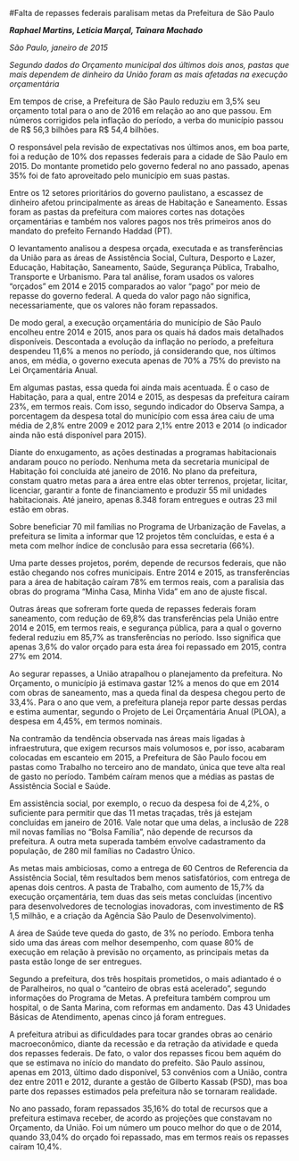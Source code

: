 
#Falta de repasses federais paralisam metas da Prefeitura de São Paulo

***Raphael Martins, Leticia Marçal, Tainara Machado***

*São Paulo, janeiro de 2015*

_Segundo dados do Orçamento municipal dos últimos dois anos, pastas que mais dependem de dinheiro da União foram as mais afetadas na execução orçamentária_

Em tempos de crise, a Prefeitura de São Paulo reduziu em 3,5% seu orçamento total para o ano de 2016 em relação ao ano que passou. Em números corrigidos pela inflação do período, a verba do município passou de R$ 56,3 bilhões para R$ 54,4 bilhões.

O responsável pela revisão de expectativas nos últimos anos, em boa parte, foi a redução de 10% dos repasses federais para a cidade de São Paulo em 2015. Do montante prometido pelo governo federal no ano passado, apenas 35% foi de fato aproveitado pelo município em suas pastas.

Entre os 12 setores prioritários do governo paulistano, a escassez de dinheiro afetou principalmente as áreas de Habitação e Saneamento. Essas foram as pastas da prefeitura com maiores cortes nas dotações orçamentárias e também nos valores pagos nos três primeiros anos do mandato do prefeito Fernando Haddad (PT).

O levantamento analisou a despesa orçada, executada e as transferências da União para as áreas de Assistência Social, Cultura, Desporto e Lazer, Educação, Habitação, Saneamento, Saúde, Segurança Pública, Trabalho, Transporte e Urbanismo. Para tal análise, foram usados os valores “orçados” em 2014 e 2015 comparados ao valor “pago” por meio de repasse do governo federal. A queda do valor pago não significa, necessariamente, que os valores não foram repassados.

De modo geral, a execução orçamentária do município de São Paulo encolheu entre 2014 e 2015, anos para os quais há dados mais detalhados disponíveis. Descontada a evolução da inflação no período, a prefeitura despendeu 11,6% a menos no período, já considerando que, nos últimos anos, em média, o governo executa apenas de 70% a 75% do previsto na Lei Orçamentária Anual.

Em algumas pastas, essa queda foi ainda mais acentuada. É o caso de Habitação, para a qual, entre 2014 e 2015, as despesas da prefeitura caíram 23%, em termos reais. Com isso, segundo indicador do Observa Sampa, a porcentagem da despesa total do município com essa área caiu de uma média de 2,8% entre 2009 e 2012 para 2,1% entre 2013 e 2014 (o indicador ainda não está disponível para 2015).

Diante do enxugamento, as ações destinadas a programas habitacionais andaram pouco no período. Nenhuma meta da secretaria municipal de Habitação foi concluída até janeiro de 2016. No plano da prefeitura, constam quatro metas para a área entre elas obter terrenos, projetar, licitar, licenciar, garantir a fonte de financiamento e produzir 55 mil unidades habitacionais. Até janeiro, apenas 8.348 foram entregues e outras 23 mil estão em obras.

Sobre beneficiar 70 mil famílias no Programa de Urbanização de Favelas, a prefeitura se limita a informar que 12 projetos têm concluídas, e esta é a meta com melhor índice de conclusão para essa secretaria (66%).

Uma parte desses projetos, porém, depende de recursos federais, que não estão chegando nos cofres municipais. Entre 2014 e 2015, as transferências para a área de habitação caíram 78% em termos reais, com a paralisia das obras do programa “Minha Casa, Minha Vida” em ano de ajuste fiscal.

Outras áreas que sofreram forte queda de repasses federais foram saneamento, com redução de 69,8% das transferências pela União entre 2014 e 2015, em termos reais, e segurança pública, para a qual o governo federal reduziu em 85,7% as transferências no período. Isso significa que apenas 3,6% do valor orçado para esta área foi repassado em 2015, contra 27% em 2014.

Ao segurar repasses, a União atrapalhou o planejamento da prefeitura. No Orçamento, o município já estimava gastar 12% a menos do que em 2014 com obras de saneamento, mas a queda final da despesa chegou perto de 33,4%. Para o ano que vem, a prefeitura planeja repor parte dessas perdas e estima aumentar, segundo o Projeto de Lei Orçamentária Anual (PLOA), a despesa em 4,45%, em termos nominais.

Na contramão da tendência observada nas áreas mais ligadas à infraestrutura, que exigem recursos mais volumosos e, por isso, acabaram colocadas em escanteio em 2015, a Prefeitura de São Paulo focou em pastas como Trabalho no terceiro ano de mandato, única que teve alta real de gasto no período. Também caíram menos que a médias as pastas de Assistência Social e Saúde.

Em assistência social, por exemplo, o recuo da despesa foi de 4,2%, o suficiente para permitir que das 11 metas traçadas, três já estejam concluídas em janeiro de 2016. Vale notar que uma delas, a inclusão de 228 mil novas famílias no “Bolsa Família”, não depende de recursos da prefeitura. A outra meta superada também envolve cadastramento da população, de 280 mil famílias no Cadastro Único.

As metas mais ambiciosas, como a entrega de 60 Centros de Referencia da Assistência Social, têm resultados bem menos satisfatórios, com entrega de apenas dois centros. A pasta de Trabalho, com aumento de 15,7% da execução orçamentária, tem duas das seis metas concluídas (incentivo para desenvolvedores de tecnologias inovadoras, com investimento de R$ 1,5 milhão, e a criação da Agência São Paulo de Desenvolvimento).

A área de Saúde teve queda do gasto, de 3% no período. Embora tenha sido uma das áreas com melhor desempenho, com quase 80% de execução em relação à previsão no orçamento, as principais metas da pasta estão longe de ser entregues.

Segundo a prefeitura, dos três hospitais prometidos, o mais adiantado é o de Paralheiros, no qual o “canteiro de obras está acelerado”, segundo informações do Programa de Metas. A prefeitura também comprou um hospital, o de Santa Marina, com reformas em andamento. Das 43 Unidades Básicas de Atendimento, apenas cinco já foram entregues.

A prefeitura atribui as dificuldades para tocar grandes obras ao cenário macroeconômico, diante da recessão e da retração da atividade e queda dos repasses federais. De fato, o valor dos repasses ficou bem aquém do que se estimava no início do mandato do prefeito. São Paulo assinou, apenas em 2013, último dado disponível, 53 convênios com a União, contra dez entre 2011 e 2012, durante a gestão de Gilberto Kassab (PSD), mas boa parte dos repasses estimados pela prefeitura não se tornaram realidade.

No ano passado, foram repassados 35,16% do total de recursos que a prefeitura estimava receber, de acordo as projeções que constavam no Orçamento, da União. Foi um número um pouco melhor do que o de 2014, quando 33,04% do orçado foi repassado, mas em termos reais os repasses caíram 10,4%.
